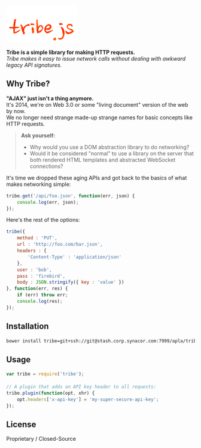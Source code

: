 
![Tribe](logo.png)

**Tribe is a simple library for making HTTP requests.**  
*Tribe makes it easy to issue network calls without dealing with awkward legacy API signatures.*  


Why Tribe?
----------

**"AJAX" just isn't a thing anymore.**  
It's 2014, we're on Web 3.0 or some "living document" version of the web by now.  
We no longer need strange made-up strange names for basic concepts like HTTP requests.  
> **Ask yourself:**
>
> - Why would you use a DOM abstraction library to do networking?  
> - Would it be considered "normal" to use a library on the server that both rendered HTML templates and abstracted WebSocket connections?  

It's time we dropped these aging APIs and got back to the basics of what makes networking simple:

```js
tribe.get('/api/foo.json', function(err, json) {
	console.log(err, json);
});
```

Here's the rest of the options:

```js
tribe({
	method : 'PUT',
	url : 'http://foo.com/bar.json',
	headers : {
		'Content-Type' : 'application/json'
	},
	user : 'bob',
	pass : 'firebird',
	body : JSON.stringify({ key : 'value' })
}, function(err, res) {
	if (err) throw err;
	console.log(res);
});
```


Installation
------------

```bash
bower install tribe=git+ssh://git@stash.corp.synacor.com:7999/apla/tribe.git
```


Usage
-----

```js
var tribe = require('tribe');

// A plugin that adds an API key header to all requests:
tribe.plugin(function(opt, xhr) {
	opt.headers['x-api-key'] = 'my-super-secure-api-key';
});
```


License
-------

Proprietary / Closed-Source
